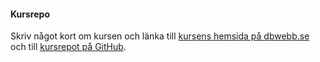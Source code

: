 #### Kursrepo

Skriv något kort om kursen och länka till [kursens hemsida på dbwebb.se](XXX) och till [kursrepot på GitHub](XXX).
